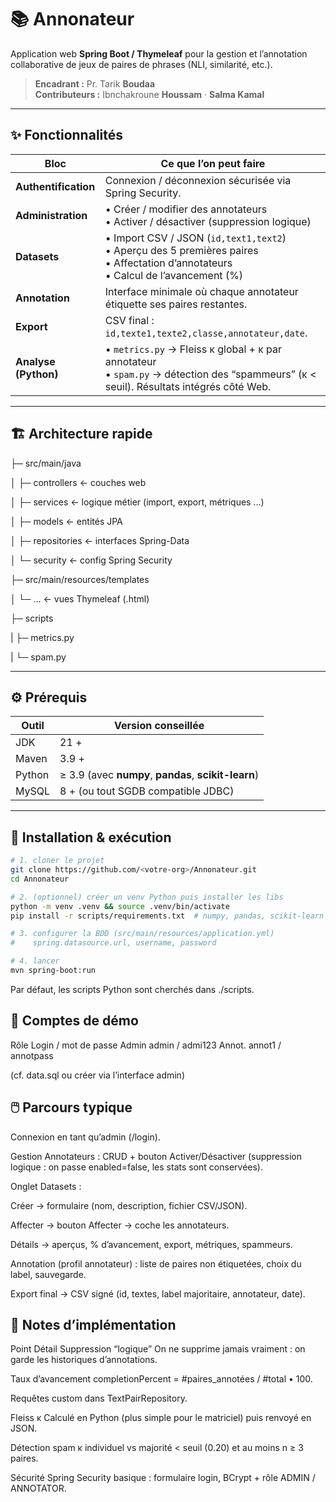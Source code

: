 # 📚 Annonateur

Application web **Spring Boot / Thymeleaf** pour la gestion et l’annotation collaborative de jeux de paires de phrases (NLI, similarité, etc.).

> **Encadrant :** Pr. Tarik **Boudaa**  
> **Contributeurs :** Ibnchakroune **Houssam** · **Salma Kamal**

---

## ✨ Fonctionnalités

| Bloc | Ce que l’on peut faire |
|------|------------------------|
| **Authentification** | Connexion / déconnexion sécurisée via Spring Security. |
| **Administration** | • Créer / modifier des annotateurs <br> • Activer / désactiver (suppression logique) |
| **Datasets** | • Import CSV / JSON (`id,text1,text2`) <br> • Aperçu des 5 premières paires <br> • Affectation d’annotateurs <br> • Calcul de l’avancement (%) |
| **Annotation** | Interface minimale où chaque annotateur étiquette ses paires restantes. |
| **Export** | CSV final : `id,texte1,texte2,classe,annotateur,date`. |
| **Analyse (Python)** | • `metrics.py` → Fleiss κ global + κ par annotateur <br> • `spam.py` → détection des “spammeurs” (κ \< seuil). Résultats intégrés côté Web. |

---

## 🏗️ Architecture rapide
├─ src/main/java

│   ├─ controllers ← couches web 

│   ├─ services ← logique métier (import, export, métriques …)

│   ├─ models ← entités JPA

│   ├─ repositories ← interfaces Spring-Data

│   └─ security ← config Spring Security

├─ src/main/resources/templates

│   └─ … ← vues Thymeleaf (.html)

├─ scripts

|   ├─ metrics.py

|   └─ spam.py

---

## ⚙️ Prérequis

| Outil | Version conseillée |
|-------|--------------------|
| JDK   | 21 + |
| Maven | 3.9 + |
| Python| ≥ 3.9 (avec **numpy**, **pandas**, **scikit-learn**) |
| MySQL | 8 + (ou tout SGDB compatible JDBC) |

---

## 🚀 Installation & exécution

```bash
# 1. cloner le projet
git clone https://github.com/<votre-org>/Annonateur.git
cd Annonateur

# 2. (optionnel) créer un venv Python puis installer les libs
python -m venv .venv && source .venv/bin/activate
pip install -r scripts/requirements.txt  # numpy, pandas, scikit-learn

# 3. configurer la BDD (src/main/resources/application.yml)
#    spring.datasource.url, username, password

# 4. lancer
mvn spring-boot:run
```
Par défaut, les scripts Python sont cherchés dans ./scripts.

## 🔑 Comptes de démo
Rôle	Login / mot de passe
Admin	admin / admi123
Annot.	annot1 / annotpass

(cf. data.sql ou créer via l’interface admin)

## 🖱️ Parcours typique
Connexion en tant qu’admin (/login).

Gestion Annotateurs : CRUD + bouton Activer/Désactiver (suppression logique : on passe enabled=false, les stats sont conservées).

Onglet Datasets :

Créer → formulaire (nom, description, fichier CSV/JSON).

Affecter → bouton Affecter → coche les annotateurs.

Détails → aperçus, % d’avancement, export, métriques, spammeurs.

Annotation (profil annotateur) : liste de paires non étiquetées, choix du label, sauvegarde.

Export final → CSV signé (id, textes, label majoritaire, annotateur, date).

## 📝 Notes d’implémentation
Point	Détail
Suppression “logique”	On ne supprime jamais vraiment : on garde les historiques d’annotations.

Taux d’avancement	completionPercent = #paires_annotées / #total • 100.

Requêtes custom dans TextPairRepository.

Fleiss κ	Calculé en Python (plus simple pour le matriciel) puis renvoyé en JSON.

Détection spam	κ individuel vs majorité < seuil (0.20) et au moins n ≥ 3 paires.

Sécurité	Spring Security basique : formulaire login, BCrypt + rôle ADMIN / ANNOTATOR.
